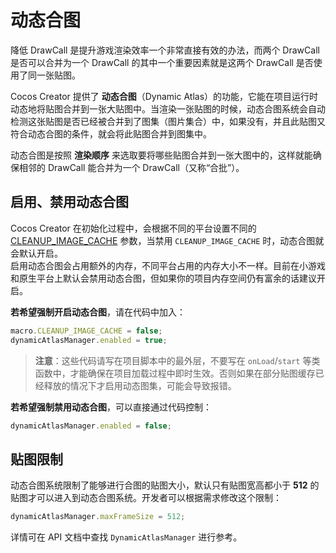 # 动态合图

降低 DrawCall 是提升游戏渲染效率一个非常直接有效的办法，而两个 DrawCall 是否可以合并为一个 DrawCall 的其中一个重要因素就是这两个 DrawCall 是否使用了同一张贴图。

Cocos Creator 提供了 **动态合图**（Dynamic Atlas）的功能，它能在项目运行时动态地将贴图合并到一张大贴图中。当渲染一张贴图的时候，动态合图系统会自动检测这张贴图是否已经被合并到了图集（图片集合）中，如果没有，并且此贴图又符合动态合图的条件，就会将此贴图合并到图集中。

动态合图是按照 **渲染顺序** 来选取要将哪些贴图合并到一张大图中的，这样就能确保相邻的 DrawCall 能合并为一个 DrawCall（又称“合批”）。

## 启用、禁用动态合图

Cocos Creator 在初始化过程中，会根据不同的平台设置不同的 [CLEANUP_IMAGE_CACHE](%__APIDOC__%/zh/modules/core.html#macro-1.cleanup_image_cache) 参数，当禁用 `CLEANUP_IMAGE_CACHE` 时，动态合图就会默认开启。<br>
启用动态合图会占用额外的内存，不同平台占用的内存大小不一样。目前在小游戏和原生平台上默认会禁用动态合图，但如果你的项目内存空间仍有富余的话建议开启。

**若希望强制开启动态合图**，请在代码中加入：

```ts
macro.CLEANUP_IMAGE_CACHE = false;
dynamicAtlasManager.enabled = true;
```

> **注意**：这些代码请写在项目脚本中的最外层，不要写在 `onLoad`/`start` 等类函数中，才能确保在项目加载过程中即时生效。否则如果在部分贴图缓存已经释放的情况下才启用动态图集，可能会导致报错。

**若希望强制禁用动态合图**，可以直接通过代码控制：

```ts
dynamicAtlasManager.enabled = false;
```

## 贴图限制

动态合图系统限制了能够进行合图的贴图大小，默认只有贴图宽高都小于 **512** 的贴图才可以进入到动态合图系统。开发者可以根据需求修改这个限制：

```ts
dynamicAtlasManager.maxFrameSize = 512;
```

详情可在 API 文档中查找 `DynamicAtlasManager` 进行参考。

